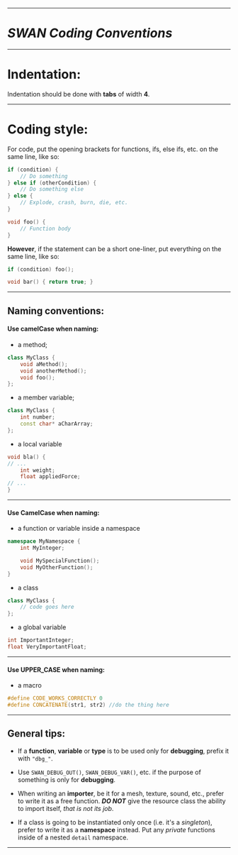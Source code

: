 --------------------------
*SWAN Coding Conventions*
==========================

--------------------------
Indentation:
==========================
Indentation should be done with __**tabs**__ of width __**4**__.

--------------------------
Coding style:
==========================
For code, put the opening brackets for functions, ifs, else ifs, etc. on the same line, like so:
```cpp
if (condition) {
    // Do something
} else if (otherCondition) {
    // Do something else
} else {
    // Explode, crash, burn, die, etc.
}  

void foo() {
    // Function body
}
```

**However**, if the statement can be a short one-liner, put everything on the same line, like so:
```cpp
if (condition) foo();  

void bar() { return true; }
```

--------------------------
Naming conventions:
--------------------------

#### Use camelCase when naming:
* a method;
```cpp
class MyClass {
    void aMethod();
    void anotherMethod();
    void foo();
};
```
* a member variable;
```cpp
class MyClass {
    int number;
    const char* aCharArray;
};
```
* a local variable
```cpp
void bla() {
// ...
    int weight;
    float appliedForce;
// ...
}
```
--------------------------
#### Use CamelCase when naming:
* a function or variable inside a namespace
```cpp
namespace MyNamespace {
    int MyInteger;

    void MySpecialFunction();
    void MyOtherFunction();
}
```
* a class
```cpp
class MyClass {
    // code goes here
};
```
* a global variable
```cpp
int ImportantInteger;
float VeryImportantFloat;
```
--------------------------

#### Use UPPER_CASE when naming:
* a macro
```cpp
#define CODE_WORKS_CORRECTLY 0
#define CONCATENATE(str1, str2) //do the thing here
```
--------------------------
General tips:
--------------------------
* If a **function**, **variable** or **type** is to be used only for **debugging**, prefix it with `"dbg_"`.

* Use `SWAN_DEBUG_OUT()`, `SWAN_DEBUG_VAR()`, etc. if the purpose of something is only for **debugging**.

* When writing an **importer**, be it for a mesh, texture, sound, etc., prefer to write it as a free function. ***__DO NOT__*** give the resource class the ability to import itself, *that is not its job*.

* If a class is going to be instantiated only once (i.e. it's a *singleton*), prefer to write it as a **namespace** instead.
Put any *private* functions inside of a nested `detail` namespace.
--------------------------
